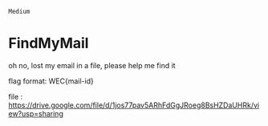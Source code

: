`Medium`

# FindMyMail

oh no, lost my email in a file, please help me find it

flag format: WEC{mail-id}

file : https://drive.google.com/file/d/1jos77pav5ARhFdGgJRoeg8BsHZDaUHRk/view?usp=sharing

